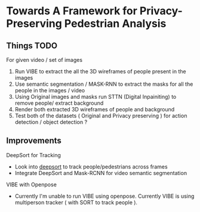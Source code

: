 # Towards A Framework for Privacy-Preserving Pedestrian Analysis 

## Things TODO
For given video / set of images
1. Run VIBE to extract the all the 3D wireframes of people present in the images
2. Use semantic segmentation / MASK-RNN to extract the masks for all the people in the images / video
3. Using Original images and masks run STTN (Digital Inpainiting) to remove people/ extract background
4. Render both extracted 3D wireframes of people and background
5. Test both of the datasets ( Original and Privacy preserving ) for action detection / object detection ?

## Improvements 
DeepSort for Tracking
- Look into [deepsort](https://github.com/nwojke/deep_sort) to track people/pedestrians across frames 
- Integrate DeepSort and Mask-RCNN for video semantic segmentation

VIBE with Openpose
- Currently I'm unable to run VIBE using openpose. Currently VIBE is using multiperson tracker ( with SORT to track people ).